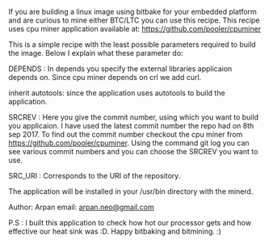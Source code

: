If you are building a linux image using bitbake for your embedded platform and are curious to mine either BTC/LTC you can use this recipe.
This recipe uses cpu miner application available at:
https://github.com/pooler/cpuminer

This is a simple recipe with the least possible parameters required to build the image.
Below I explain what these parameter do:

DEPENDS : In depends you specify the external libraries applicaion depends on. Since cpu miner depends on crl we add curl.

inherit autotools: since the application uses autotools to build the application.

SRCREV : Here you give the commit number, using which you want to build you applicaion. I have used the latest commit number the repo had on 8th sep 2017. To find out the commit number checkout the cpu miner from https://github.com/pooler/cpuminer. Using the command git log you can see various commit numbers and you can choose the SRCREV you want to use.

SRC_URI : Corresponds to the URI of the repository.

The application will be installed in your /usr/bin directory with the minerd.

Author: Arpan
email: arpan.neo@gmail.com

P.S : I built this application to check how hot our processor gets and how effective our heat sink was :D.
Happy bitbaking and bitmining. :)





